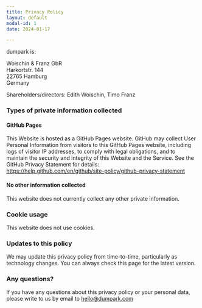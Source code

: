 ```yaml
---
title: Privacy Policy
layout: default
modal-id: 1
date: 2024-01-17

---
```


dumpark is:

Woischin & Franz GbR <br>
Harkortstr. 144 <br>
22765 Hamburg <br>
Germany

Shareholders/directors: Edith Woischin, Timo Franz

### Types of private information collected

#### GitHub Pages

This Website is hosted as a GitHub Pages website. GitHub may collect User Personal Information from visitors to this GitHub Pages website, including logs of visitor IP addresses, to comply with legal obligations, and to maintain the security and integrity of this Website and the Service. See the GitHub Privacy Statement for details:
https://help.github.com/en/github/site-policy/github-privacy-statement

#### No other information collected

This website does not currently collect any other private information.

### Cookie usage

This website does not use cookies.

### Updates to this policy

We may update this privacy policy from time-to-time, particularly as technology changes. You can always check this page for the latest version.

### Any questions?

If you have any questions about this privacy policy or your personal data, please write to us by email to hello@dumpark.com
